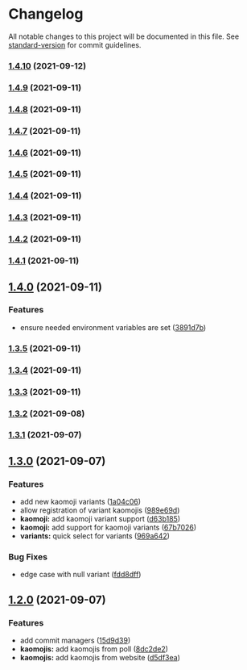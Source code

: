 # Changelog

All notable changes to this project will be documented in this file. See [standard-version](https://github.com/conventional-changelog/standard-version) for commit guidelines.

### [1.4.10](https://github.com/mahyarmirrashed/bot-kaomoji/compare/v1.4.9...v1.4.10) (2021-09-12)

### [1.4.9](https://github.com/mahyarmirrashed/bot-kaomoji/compare/v1.4.8...v1.4.9) (2021-09-11)

### [1.4.8](https://github.com/mahyarmirrashed/bot-kaomoji/compare/v1.4.7...v1.4.8) (2021-09-11)

### [1.4.7](https://github.com/mahyarmirrashed/bot-kaomoji/compare/v1.4.6...v1.4.7) (2021-09-11)

### [1.4.6](https://github.com/mahyarmirrashed/bot-kaomoji/compare/v1.4.5...v1.4.6) (2021-09-11)

### [1.4.5](https://github.com/mahyarmirrashed/bot-kaomoji/compare/v1.4.4...v1.4.5) (2021-09-11)

### [1.4.4](https://github.com/mahyarmirrashed/bot-kaomoji/compare/v1.4.3...v1.4.4) (2021-09-11)

### [1.4.3](https://github.com/mahyarmirrashed/bot-kaomoji/compare/v1.4.2...v1.4.3) (2021-09-11)

### [1.4.2](https://github.com/mahyarmirrashed/bot-kaomoji/compare/v1.4.1...v1.4.2) (2021-09-11)

### [1.4.1](https://github.com/mahyarmirrashed/bot-kaomoji/compare/v1.4.0...v1.4.1) (2021-09-11)

## [1.4.0](https://github.com/mahyarmirrashed/bot-kaomoji/compare/v1.3.5...v1.4.0) (2021-09-11)


### Features

* ensure needed environment variables are set ([3891d7b](https://github.com/mahyarmirrashed/bot-kaomoji/commit/3891d7b9ff0d97b23d61e019f1a79b173cf925c5))

### [1.3.5](https://github.com/mahyarmirrashed/bot-kaomoji/compare/v1.3.4...v1.3.5) (2021-09-11)

### [1.3.4](https://github.com/mahyarmirrashed/bot-kaomoji/compare/v1.3.3...v1.3.4) (2021-09-11)

### [1.3.3](https://github.com/mahyarmirrashed/bot-kaomoji/compare/v1.3.2...v1.3.3) (2021-09-11)

### [1.3.2](https://github.com/mahyarmirrashed/bot-kaomoji/compare/v1.3.1...v1.3.2) (2021-09-08)

### [1.3.1](https://github.com/mahyarmirrashed/bot-kaomoji/compare/v1.3.0...v1.3.1) (2021-09-07)

## [1.3.0](https://github.com/mahyarmirrashed/bot-kaomoji/compare/v1.2.0...v1.3.0) (2021-09-07)

### Features

- add new kaomoji variants ([1a04c06](https://github.com/mahyarmirrashed/bot-kaomoji/commit/1a04c06f6a6d4167e95952c3222cd45401e6ed28))
- allow registration of variant kaomojis ([989e69d](https://github.com/mahyarmirrashed/bot-kaomoji/commit/989e69d8c246d1e5261c152e70ea40227ee2ccdb))
- **kaomoji:** add kaomoji variant support ([d63b185](https://github.com/mahyarmirrashed/bot-kaomoji/commit/d63b1855418cce91ed22fe271ac7c9144841283c))
- **kaomoji:** add support for kaomoji variants ([67b7026](https://github.com/mahyarmirrashed/bot-kaomoji/commit/67b7026a7b33c0c3b36f8906788938ade65d454e))
- **variants:** quick select for variants ([969a642](https://github.com/mahyarmirrashed/bot-kaomoji/commit/969a642dddf874bee36c15d6cff9dda048c253e2))

### Bug Fixes

- edge case with null variant ([fdd8dff](https://github.com/mahyarmirrashed/bot-kaomoji/commit/fdd8dff5419b4bfc4b8421becae26c6eb10f97b9))

## [1.2.0](https://github.com/mahyarmirrashed/bot-kaomoji/compare/v1.1.0...v1.2.0) (2021-09-07)

### Features

- add commit managers ([15d9d39](https://github.com/mahyarmirrashed/bot-kaomoji/commit/15d9d39abe5810876726cab31ad1df2d0d88fe12))
- **kaomojis:** add kaomojis from poll ([8dc2de2](https://github.com/mahyarmirrashed/bot-kaomoji/commit/8dc2de2c7878ffd83b3bba08fd208542394f5309))
- **kaomojis:** add kaomojis from website ([d5df3ea](https://github.com/mahyarmirrashed/bot-kaomoji/commit/d5df3ea12f3f030ee35d18a7dcab46844e3c5afc))
